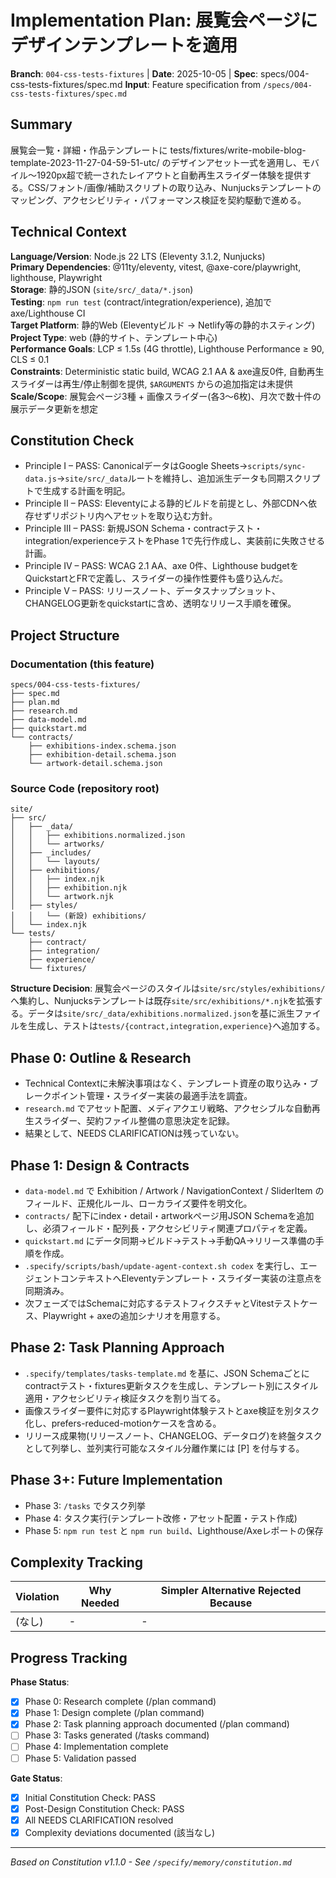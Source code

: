 # Implementation Plan: 展覧会ページにデザインテンプレートを適用

**Branch**: `004-css-tests-fixtures` | **Date**: 2025-10-05 | **Spec**: specs/004-css-tests-fixtures/spec.md
**Input**: Feature specification from `/specs/004-css-tests-fixtures/spec.md`

## Summary
展覧会一覧・詳細・作品テンプレートに tests/fixtures/write-mobile-blog-template-2023-11-27-04-59-51-utc/ のデザインアセット一式を適用し、モバイル〜1920px超で統一されたレイアウトと自動再生スライダー体験を提供する。CSS/フォント/画像/補助スクリプトの取り込み、Nunjucksテンプレートのマッピング、アクセシビリティ・パフォーマンス検証を契約駆動で進める。

## Technical Context
**Language/Version**: Node.js 22 LTS (Eleventy 3.1.2, Nunjucks)  
**Primary Dependencies**: @11ty/eleventy, vitest, @axe-core/playwright, lighthouse, Playwright  
**Storage**: 静的JSON (`site/src/_data/*.json`)  
**Testing**: `npm run test` (contract/integration/experience), 追加でaxe/Lighthouse CI  
**Target Platform**: 静的Web (Eleventyビルド → Netlify等の静的ホスティング)  
**Project Type**: web (静的サイト、テンプレート中心)  
**Performance Goals**: LCP ≤ 1.5s (4G throttle), Lighthouse Performance ≥ 90, CLS ≤ 0.1  
**Constraints**: Deterministic static build, WCAG 2.1 AA & axe違反0件, 自動再生スライダーは再生/停止制御を提供, `$ARGUMENTS` からの追加指定は未提供  
**Scale/Scope**: 展覧会ページ3種 + 画像スライダー(各3〜6枚)、月次で数十件の展示データ更新を想定

## Constitution Check
- Principle I – PASS: CanonicalデータはGoogle Sheets→`scripts/sync-data.js`→`site/src/_data`ルートを維持し、追加派生データも同期スクリプトで生成する計画を明記。
- Principle II – PASS: Eleventyによる静的ビルドを前提とし、外部CDNへ依存せずリポジトリ内へアセットを取り込む方針。
- Principle III – PASS: 新規JSON Schema・contractテスト・integration/experienceテストをPhase 1で先行作成し、実装前に失敗させる計画。
- Principle IV – PASS: WCAG 2.1 AA、axe 0件、Lighthouse budgetをQuickstartとFRで定義し、スライダーの操作性要件も盛り込んだ。
- Principle V – PASS: リリースノート、データスナップショット、CHANGELOG更新をquickstartに含め、透明なリリース手順を確保。

## Project Structure

### Documentation (this feature)
```
specs/004-css-tests-fixtures/
├── spec.md
├── plan.md
├── research.md
├── data-model.md
├── quickstart.md
└── contracts/
    ├── exhibitions-index.schema.json
    ├── exhibition-detail.schema.json
    └── artwork-detail.schema.json
```

### Source Code (repository root)
```
site/
├── src/
│   ├── _data/
│   │   ├── exhibitions.normalized.json
│   │   └── artworks/
│   ├── _includes/
│   │   └── layouts/
│   ├── exhibitions/
│   │   ├── index.njk
│   │   ├── exhibition.njk
│   │   └── artwork.njk
│   ├── styles/
│   │   └── (新設) exhibitions/
│   └── index.njk
└── tests/
    ├── contract/
    ├── integration/
    ├── experience/
    └── fixtures/
```

**Structure Decision**: 展覧会ページのスタイルは`site/src/styles/exhibitions/`へ集約し、Nunjucksテンプレートは既存`site/src/exhibitions/*.njk`を拡張する。データは`site/src/_data/exhibitions.normalized.json`を基に派生ファイルを生成し、テストは`tests/{contract,integration,experience}`へ追加する。

## Phase 0: Outline & Research
- Technical Contextに未解決事項はなく、テンプレート資産の取り込み・ブレークポイント管理・スライダー実装の最適手法を調査。
- `research.md` でアセット配置、メディアクエリ戦略、アクセシブルな自動再生スライダー、契約ファイル整備の意思決定を記録。
- 結果として、NEEDS CLARIFICATIONは残っていない。

## Phase 1: Design & Contracts
- `data-model.md` で Exhibition / Artwork / NavigationContext / SliderItem のフィールド、正規化ルール、ローカライズ要件を明文化。
- `contracts/` 配下にindex・detail・artworkページ用JSON Schemaを追加し、必須フィールド・配列長・アクセシビリティ関連プロパティを定義。
- `quickstart.md` にデータ同期→ビルド→テスト→手動QA→リリース準備の手順を作成。
- `.specify/scripts/bash/update-agent-context.sh codex` を実行し、エージェントコンテキストへEleventyテンプレート・スライダー実装の注意点を同期済み。
- 次フェーズではSchemaに対応するテストフィクスチャとVitestテストケース、Playwright + axeの追加シナリオを用意する。

## Phase 2: Task Planning Approach
- `.specify/templates/tasks-template.md` を基に、JSON Schemaごとにcontractテスト・fixtures更新タスクを生成し、テンプレート別にスタイル適用・アクセシビリティ検証タスクを割り当てる。
- 画像スライダー要件に対応するPlaywright体験テストとaxe検証を別タスク化し、prefers-reduced-motionケースを含める。
- リリース成果物(リリースノート、CHANGELOG、データログ)を終盤タスクとして列挙し、並列実行可能なスタイル分離作業には [P] を付与する。

## Phase 3+: Future Implementation
- Phase 3: `/tasks` でタスク列挙
- Phase 4: タスク実行(テンプレート改修・アセット配置・テスト作成)
- Phase 5: `npm run test` と `npm run build`、Lighthouse/Axeレポートの保存

## Complexity Tracking
| Violation | Why Needed | Simpler Alternative Rejected Because |
|-----------|------------|-------------------------------------|
| (なし) | - | - |

## Progress Tracking
**Phase Status**:
- [x] Phase 0: Research complete (/plan command)
- [x] Phase 1: Design complete (/plan command)
- [x] Phase 2: Task planning approach documented (/plan command)
- [ ] Phase 3: Tasks generated (/tasks command)
- [ ] Phase 4: Implementation complete
- [ ] Phase 5: Validation passed

**Gate Status**:
- [x] Initial Constitution Check: PASS
- [x] Post-Design Constitution Check: PASS
- [x] All NEEDS CLARIFICATION resolved
- [x] Complexity deviations documented (該当なし)

---
*Based on Constitution v1.1.0 - See `/specify/memory/constitution.md`*
